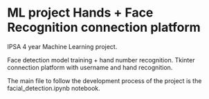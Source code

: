 ﻿# ML project Hands + Face Recognition connection platform

IPSA 4 year Machine Learning project.

Face detection model training + hand number recognition.
Tkinter connection platform with username and hand recognition.

The main file to follow the development process of the project is the facial_detection.ipynb notebook.


